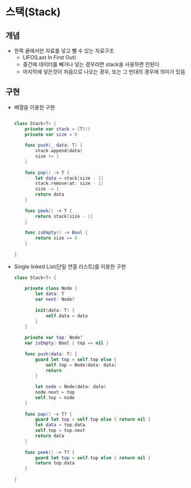 # 스택(Stack)



## 개념

- 한쪽 끝에서만 자료를 넣고 뺄 수 있는 자료구조
  - LIFO(Last In First Out)
  - 중간에 데이터를 빼거나 넣는 경우라면 stack을 사용하면 안된다
  - 마지막에 넣은것이 처음으로 나오는 경우, 또는 그 반대의 경우에 의미가 있음



## 구현

- 배열을 이용한 구현

  ```swift
  
  class Stack<T> {
      private var stack = [T]()
      private var size = 0
      
      func push(_ data: T) {
          stack.append(data)
          size += 1
      }
      
      func pop() -> T {
          let data = stack[size - 1]
          stack.remove(at: size - 1)
          size -= 1
          return data
      }
      
      func peek() -> T {
          return stack[size - 1]
      }
      
      func isEmpty() -> Bool {
          return size == 0
      }
      
  }
  ```

- Single linked List(단일 연결 리스트)를 이용한 구현

  ```swift
  class Stack<T> {
      
      private class Node {
          let data: T
          var next: Node?
          
          init(data: T) {
              self.data = data
          }
      }
      
      private var top: Node?
      var isEmpty: Bool { top == nil }
      
      func push(data: T) {
          guard let top = self.top else {
              self.top = Node(data: data)
              return
          }
          
          let node = Node(data: data)
          node.next = top
          self.top = node
      }
      
      func pop() -> T? {
          guard let top = self.top else { return nil }
          let data = top.data
          self.top = top.next
          return data
      }
      
      func peek() -> T? {
          guard let top = self.top else { return nil }
          return top.data
      }
      
  }
  ```

  